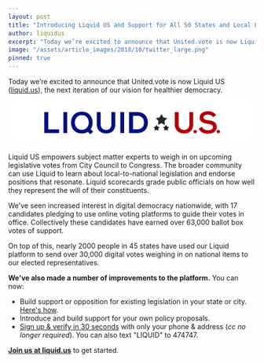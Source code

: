 ```yaml
---
layout: post
title: "Introducing Liquid US and Support for All 50 States and Local Legislatures"
author: liquidus
excerpt: "Today we’re excited to announce that United.vote is now Liquid US, the next iteration of our vision for healthier democracy."
image: "/assets/article_images/2018/10/twitter_large.png"
pinned: true
---
```


Today we’re excited to announce that United.vote is now Liquid US ([liquid.us](https://liquid.us)), the next iteration of our vision for healthier democracy.

<a href="https://liquid.us"><img src="/assets/article_images/2018/10/liquid_us_logo.png" style="width: 514px"></a>

Liquid US empowers subject matter experts to weigh in on upcoming legislative votes from City Council to Congress. The broader community can use Liquid to learn about local-to-national legislation and endorse positions that resonate. Liquid scorecards grade public officials on how well they represent the will of their constituents.

We've seen increased interest in digital democracy nationwide, with 17 candidates pledging to use online voting platforms to guide their votes in office. Collectively these candidates have earned over 63,000 ballot box votes of support.

On top of this, nearly 2000 people in 45 states have used our Liquid platform to send over 30,000 digital votes weighing in on national items to our elected representatives.

**We've also made a number of improvements to the platform.** You can now:

- Build support or opposition for existing legislation in your state or city. [Here's how](https://docs.google.com/document/d/1IBaB-IZZ4Qi7jcwGp2v_zQHjZ9aEbb59Q3W1-d7LUYE/).
- Introduce and build support for your own policy proposals.
- [Sign up & verify in 30 seconds](https://liquid.us/verification) with only your phone & address (*cc no longer required*). You can also text "LIQUID" to 474747.

**[Join us at liquid.us](https://liquid.us/join)** to get started.
